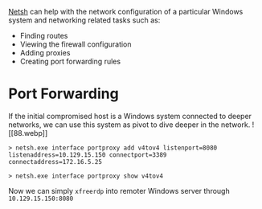 [Netsh](https://docs.microsoft.com/en-us/windows-server/networking/technologies/netsh/netsh-contexts) can help with the network configuration of a particular Windows system and networking related tasks such as:
- Finding routes
- Viewing the firewall configuration
- Adding proxies
- Creating port forwarding rules
# Port Forwarding
If the initial compromised host is a Windows system connected to deeper networks, we can use this system as pivot to dive deeper in the network. ![[88.webp]]
```cmd-session
> netsh.exe interface portproxy add v4tov4 listenport=8080 listenaddress=10.129.15.150 connectport=3389 connectaddress=172.16.5.25

> netsh.exe interface portproxy show v4tov4
```
Now we can simply `xfreerdp` into remoter Windows server through `10.129.15.150:8080`